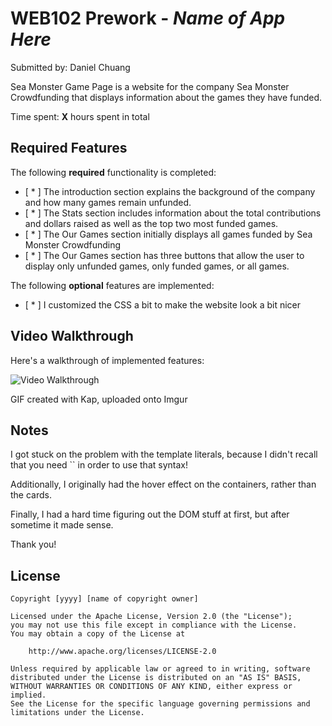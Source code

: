 # WEB102 Prework - _Name of App Here_

Submitted by: Daniel Chuang

Sea Monster Game Page is a website for the company Sea Monster Crowdfunding that displays information about the games they have funded.

Time spent: **X** hours spent in total

## Required Features

The following **required** functionality is completed:

- [ * ] The introduction section explains the background of the company and how many games remain unfunded.
- [ * ] The Stats section includes information about the total contributions and dollars raised as well as the top two most funded games.
- [ * ] The Our Games section initially displays all games funded by Sea Monster Crowdfunding
- [ * ] The Our Games section has three buttons that allow the user to display only unfunded games, only funded games, or all games.

The following **optional** features are implemented:

- [ * ] I customized the CSS a bit to make the website look a bit nicer

## Video Walkthrough

Here's a walkthrough of implemented features:

<img src='https://i.imgur.com/3CJhyWM.gif' title='Video Walkthrough' width='' alt='Video Walkthrough' />

<!-- Replace this with whatever GIF tool you used! -->

GIF created with Kap, uploaded onto Imgur

<!-- Recommended tools:
[Kap](https://getkap.co/) for macOS
[ScreenToGif](https://www.screentogif.com/) for Windows
[peek](https://github.com/phw/peek) for Linux. -->

## Notes

I got stuck on the problem with the template literals, because I didn't recall that you need `` in order to use that syntax!

Additionally, I originally had the hover effect on the containers, rather than the cards.

Finally, I had a hard time figuring out the DOM stuff at first, but after sometime it made sense.

Thank you!

## License

    Copyright [yyyy] [name of copyright owner]

    Licensed under the Apache License, Version 2.0 (the "License");
    you may not use this file except in compliance with the License.
    You may obtain a copy of the License at

        http://www.apache.org/licenses/LICENSE-2.0

    Unless required by applicable law or agreed to in writing, software
    distributed under the License is distributed on an "AS IS" BASIS,
    WITHOUT WARRANTIES OR CONDITIONS OF ANY KIND, either express or implied.
    See the License for the specific language governing permissions and
    limitations under the License.
